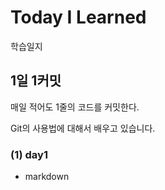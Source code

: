 # Today I Learned
학습일지

## 1일 1커밋
매일 적어도 1줄의 코드를 커밋한다.

Git의 사용법에 대해서 배우고 있습니다.

### (1) day1
* markdown